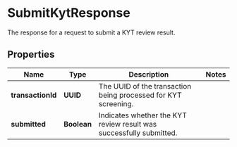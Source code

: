 

# SubmitKytResponse

The response for a request to submit a KYT review result.

## Properties

| Name | Type | Description | Notes |
|------------ | ------------- | ------------- | -------------|
|**transactionId** | **UUID** | The UUID of the transaction being processed for KYT screening. |  |
|**submitted** | **Boolean** | Indicates whether the KYT review result was successfully submitted. |  |




